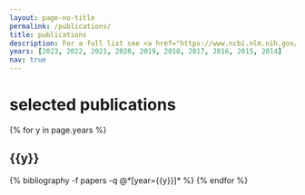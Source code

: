 ```yaml
---
layout: page-no-title
permalink: /publications/
title: publications
description: For a full list see <a href="https://www.ncbi.nlm.nih.gov/pubmed/?term=%22Aryee-MJ%22%5BAuthor%5D" target="_blank">PubMed</a>
years: [2023, 2022, 2021, 2020, 2019, 2018, 2017, 2016, 2015, 2014] 
nav: true
---
```


<h1>selected publications</h1>

<div class="publications">

{% for y in page.years %}
  <h2 class="year">{{y}}</h2>
  {% bibliography -f papers -q @*[year={{y}}]* %}
{% endfor %}

</div>
